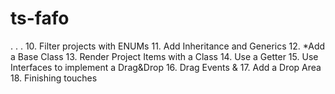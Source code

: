 # ts-fafo
.
.
.
10. Filter projects with ENUMs
11. Add Inheritance and Generics 
12. *Add a Base Class 
13. Render Project Items with a Class 
14. Use a Getter 
15. Use Interfaces to implement a Drag&Drop 
16. Drag Events & 
17. Add a Drop Area 
18. Finishing touches
